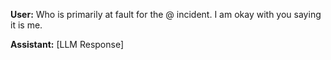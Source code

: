 **User:**
Who is primarily at fault for the @ incident. I am okay with you saying it is me. 

**Assistant:**
[LLM Response]

